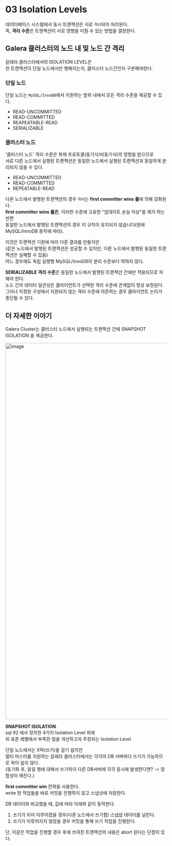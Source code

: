 # 03 Isolation Levels
     
데이터베이스 시스템에서 동시 트랜잭션은 서로 `격리`되어 처리된다.          
즉, **격리 수준**은 트랜잭션이 서로 영향을 미칠 수 있는 방법을 결정한다.     

## Galera 클러스터의 노드 내 및 노드 간 격리
         
갈레라 클러스터에서의 ISOLATION LEVEL은        
한 트랜잭션이 단일 노드에서만 행해지는지, 클러스터 노드간인지 구분해야한다.            
   
### 단일 노드 
단일 노드는 `MySQL/InnoDB`에서 지원하는 범위 내에서 모든 격리 수준을 제공할 수 있다.    

* READ-UNCOMMITTED
* READ-COMMITTED
* REAPEATABLE-READ
* SERIALIZABLE 

### 클러스터 노드 
   
'클러스터 노드' 격리 수준은 복제 프로토콜(동기식/비동기식)의 영향을 받으므로               
서로 다른 노드에서 실행된 트랜잭션은 동일한 노드에서 실행된 트랜잭션과 동일하게 분리되지 않을 수 있다.     
   
* READ-UNCOMMITTED  
* READ-COMMITTED   
* REPEATABLE-READ  

다른 노드에서 발행된 트랜잭션의 경우 `격리`는 **first committer wins 룰**에 의해 강화된다.     
**first committer wins 룰은**, 이러한 수준에 고유한 "업데이트 손실 이상"을 제거 하는 반면  
동일한 노드에서 발행된 트랜잭션의 경우 이 규칙이 유지되지 않습니다(원래 MySQL/InnoDB 동작에 따라).
  
이것은 트랜잭션 기원에 따라 다른 결과를 만들지만     
(같은 노드에서 발행된 트랜잭션은 성공할 수 있지만, 다른 노드에서 발행된 동일한 트랜잭션은 실패할 수 있음)      
어느 경우에도 독립 실행형 MySQL/InnoDB의 분리 수준보다 약하지 않다.  
        
**SERIALIZABLE 격리 수준**은 동일한 노드에서 발행된 트랜잭션 간에만 적용되므로 피해야 한다.     
노드 간의 데이터 일관성은 클라이언트가 선택한 격리 수준에 관계없이 항상 보장된다.       
그러나 지정된 구성에서 지원되지 않는 격리 수준에 의존하는 경우 클라이언트 논리가 중단될 수 있다.   

## 더 자세한 이야기

Galera Cluster는 클러스터 노드에서 실행되는 트랜잭션 간에 SNAPSHOT ISOLATION 을 제공한다.      

<img width="1172" alt="image" src="https://user-images.githubusercontent.com/50267433/189642732-26348de0-fdeb-4067-a186-985edb03b925.png">

**SNAPSHOT ISOLATION**.      
sql 92 에서 정의한 4가지 Isolation Level 외에       
위 표준 레벨에서 부족한 점을 개선하고자 주장되는 Isolation Level     
      
단일 노드에서는 X락(쓰기)을 걸기 쉽지만       
멀티 마스터를 지원하는 갈레라 클러스터에서는 각각의 DB 서버마다 쓰기가 가능하므로 락이 쉽지 않다.       
(동기화 후, 동일 행에 대해서 쓰기락이 다른 DB서버에 각각 동시에 발생한다면? -> 정합성이 깨진다.)   
    
**first committer win** 전략을 사용한다.           
write 한 작업들을 바로 커밋을 진행하지 않고 스냅샷에 저장한다.           
    
DB 데이터와 비교했을 때, 값에 따라 아래와 같이 동작한다.       
1. 쓰기가 이미 이루어졌을 경우(다른 노드에서 쓰기함) 스냅샵 데이터를 날린다.     
2. 쓰기가 이루어지지 않았을 경우 커밋을 통해 쓰기 작업을 진행한다.       
   
단, 이같은 작업을 진행할 경우 후에 쓰여진 트랜잭션의 내용은 abort 된다는 단점이 있다.     

  
